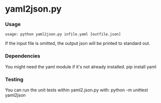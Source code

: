 # yaml2json.py

### Usage
    usage: python yaml2json.py infile.yaml [outfile.json]
If the input file is omitted, the output json will be printed to standard out.

### Dependencies
You might need the yaml module if it's not already installed.
    pip install yaml

### Testing
You can run the unit tests within yaml2.json.py with:
    python -m unittest  yaml2json
